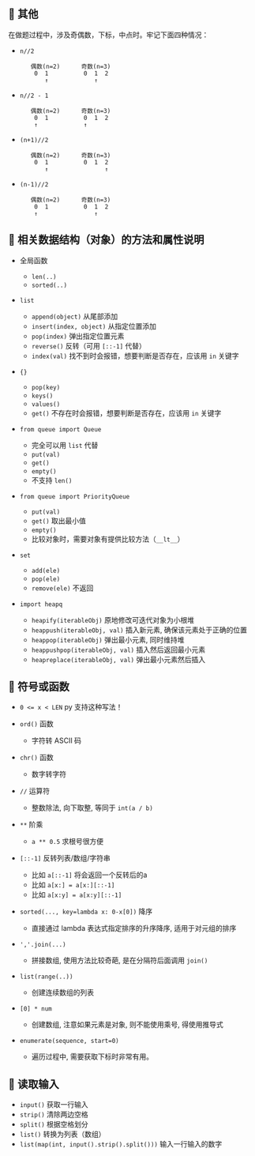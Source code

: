 ## 🍕 其他

在做题过程中，涉及奇偶数，下标，中点时。牢记下面四种情况：
- `n//2`
    ```
       偶数(n=2)      奇数(n=3)
        0  1          0  1  2
           ↑             ↑
    ```
- `n//2 - 1`
    ```
       偶数(n=2)      奇数(n=3)
        0  1          0  1  2
        ↑             ↑
    ```
- `(n+1)//2`
    ```
       偶数(n=2)      奇数(n=3)
        0  1          0  1  2
           ↑                ↑
    ```
- `(n-1)//2`
    ```
       偶数(n=2)      奇数(n=3)
        0  1          0  1  2
        ↑                ↑
    ```

## 🍕 相关数据结构（对象）的方法和属性说明

- 全局函数
    - `len(..)`
    - `sorted(..)`
- `list`
    - `append(object)` 从尾部添加
    - `insert(index, object)` 从指定位置添加
    - `pop(index)` 弹出指定位置元素
    - `reverse()` 反转（可用 `[::-1]` 代替）
    - `index(val)` 找不到时会报错，想要判断是否存在，应该用 `in` 关键字
- `{}`
    - `pop(key)`
    - `keys()`
    - `values()`
    - `get()` 不存在时会报错，想要判断是否存在，应该用 `in` 关键字

- `from queue import Queue`
    - 完全可以用 `list` 代替
    - `put(val)`
    - `get()`
    - `empty()`
    - 不支持 `len()`
- `from queue import PriorityQueue`
    - `put(val)`
    - `get()` 取出最小值
    - `empty()`
    - 比较对象时，需要对象有提供比较方法（`__lt__`）
- `set`
    - `add(ele)`
    - `pop(ele)`
    - `remove(ele)` 不返回
- `import heapq`
    - `heapify(iterableObj)` 原地修改可迭代对象为小根堆
    - `heappush(iterableObj, val)` 插入新元素, 确保该元素处于正确的位置
    - `heappop(iterableObj)` 弹出最小元素, 同时维持堆
    - `heappushpop(iterableObj, val)` 插入然后返回最小元素
    - `heapreplace(iterableObj, val)` 弹出最小元素然后插入

## 🍕 符号或函数

- `0 <= x < LEN` py 支持这种写法！

- `ord()` 函数
    - 字符转 ASCII 码

- `chr()` 函数
    - 数字转字符

- `//` 运算符
    - 整数除法, 向下取整, 等同于 `int(a / b)`

- `**` 阶乘
    - `a ** 0.5` 求根号很方便

- `[::-1]` 反转列表/数组/字符串
    - 比如 `a[::-1]` 将会返回一个反转后的a
    - 比如 `a[x:] = a[x:][::-1]`
    - 比如 `a[x:y] = a[x:y][::-1]`

- `sorted(..., key=lambda x: 0-x[0])` 降序
    - 直接通过 lambda 表达式指定排序的升序降序, 适用于对元组的排序

- ` ','.join(...) `
    - 拼接数组, 使用方法比较奇葩, 是在分隔符后面调用 `join()`

- `list(range(..))`
    - 创建连续数组的列表

- `[0] * num`
    - 创建数组, 注意如果元素是对象, 则不能使用乘号, 得使用推导式

- `enumerate(sequence, start=0)`
    - 遍历过程中, 需要获取下标时非常有用。

## 🍕 读取输入

- `input()` 获取一行输入
- `strip()` 清除两边空格
- `split()` 根据空格划分
- `list()` 转换为列表（数组）
- `list(map(int, input().strip().split()))` 输入一行输入的数字
